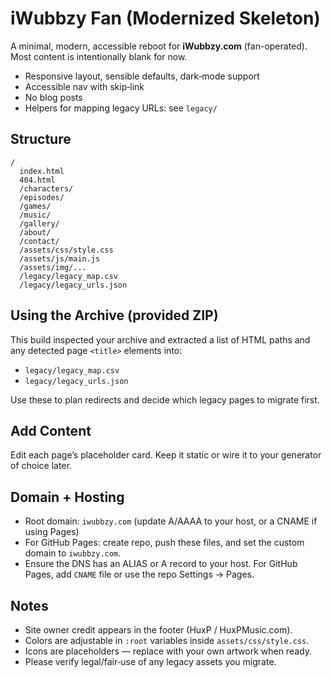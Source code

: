 # iWubbzy Fan (Modernized Skeleton)

A minimal, modern, accessible reboot for **iWubbzy.com** (fan-operated). Most content is intentionally blank for now.

- Responsive layout, sensible defaults, dark‑mode support
- Accessible nav with skip‑link
- No blog posts
- Helpers for mapping legacy URLs: see `legacy/`

## Structure
```
/
  index.html
  404.html
  /characters/
  /episodes/
  /games/
  /music/
  /gallery/
  /about/
  /contact/
  /assets/css/style.css
  /assets/js/main.js
  /assets/img/...
  /legacy/legacy_map.csv
  /legacy/legacy_urls.json
```
## Using the Archive (provided ZIP)
This build inspected your archive and extracted a list of HTML paths and any detected page `<title>` elements into:
- `legacy/legacy_map.csv`
- `legacy/legacy_urls.json`

Use these to plan redirects and decide which legacy pages to migrate first.

## Add Content
Edit each page’s placeholder card. Keep it static or wire it to your generator of choice later.

## Domain + Hosting
- Root domain: `iwubbzy.com` (update A/AAAA to your host, or a CNAME if using Pages)
- For GitHub Pages: create repo, push these files, and set the custom domain to `iwubbzy.com`.
- Ensure the DNS has an ALIAS or A record to your host. For GitHub Pages, add `CNAME` file or use the repo Settings → Pages.

## Notes
- Site owner credit appears in the footer (HuxP / HuxPMusic.com).
- Colors are adjustable in `:root` variables inside `assets/css/style.css`.
- Icons are placeholders — replace with your own artwork when ready.
- Please verify legal/fair‑use of any legacy assets you migrate.
